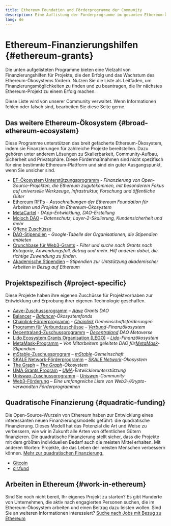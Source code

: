 ```yaml
---
title: Ethereum Foundation und Förderprogramme der Community
description: Eine Auflistung der Förderprogramme im gesamten Ethereum-Ökosystem.
lang: de
---
```


# Ethereum-Finanzierungshilfen \{#ethereum-grants}

Die unten aufgelisteten Programme bieten eine Vielzahl von Finanzierungshilfen für Projekte, die den Erfolg und das Wachstum des Ethereum-Ökosystems fördern. Nutzen Sie die Liste als Leitfaden, um Finanzierungsmöglichkeiten zu finden und zu beantragen, die Ihr nächstes Ethereum-Projekt zu einem Erfolg machen.

Diese Liste wird von unserer Community verwaltet. Wenn Informationen fehlen oder falsch sind, bearbeiten Sie diese Seite gerne.

## Das weitere Ethereum-Ökosystem \{#broad-ethereum-ecosystem}

Diese Programme unterstützen das breit gefächerte Ethereum-Ökosystem, indem sie Finanzierungen für zahlreiche Projekte bereitstellen. Dazu gehören unter anderem Lösungen zu Skalierbarkeit, Community-Aufbau, Sicherheit und Privatsphäre. Diese Fördermaßnahmen sind nicht spezifisch für eine bestimmte Ethereum-Plattform und sind ein guter Ausgangspunkt, wenn Sie unsicher sind.

- [EF-Ökosystem Unterstützungsprogramm](https://esp.ethereum.foundation) - _Finanzierung von Open-Source-Projekten, die Ethereum zugutekommen, mit besonderem Fokus auf universelle Werkzeuge, Infrastruktur, Forschung und öffentliche Güter_
- [Ethereum RFPs](https://github.com/ethereum/requests-for-proposals) – _Ausschreibungen der Ethereum Foundation für Arbeiten und Projekte im Ethereum-Ökosystem_
- [MetaCartel](https://www.metacartel.org/grants/) - _DApp-Entwicklung, DAO-Erstellung_
- [Moloch DAO](https://www.molochdao.com/) – _Datenschutz, Layer-2-Skalierung, Kundensicherheit und mehr_
- [Offene Zuschüsse](https://opengrants.com/explore)
- [DAO-Stipendien](https://docs.google.com/spreadsheets/d/1XHc-p_MHNRdjacc8uOEjtPoWL86olP4GyxAJOFO0zxY/edit#gid=0) - _Google-Tabelle der Organisationen, die Stipendien anbieten_
- [Crunchbase für Web3-Grants](https://www.cryptoneur.xyz/web3-grants) - _Filter und suche nach Grants nach Kategorie, Anwendungsfall, Betrag und mehr. Hilf anderen dabei, die richtige Zuwendung zu finden._
- [Akademische Stipendien](https://esp.ethereum.foundation/academic-grants) – _Stipendien zur Untstützung akademischer Arbeiten in Bezug auf Ethereum_

## Projektspezifisch \{#project-specific}

Diese Projekte haben ihre eigenen Zuschüsse für Projektvorhaben zur Entwicklung und Erprobung ihrer eigenen Technologie geschaffen.

- [Aave-Zuschussprogramm](https://aavegrants.org/) – _[Aave](https://aave.com/) Grants DAO_
- [Balancer](https://balancergrants.notion.site/Balancer-Community-Grants-23e562c5bc4347cd8304637bff0058e6) – _[Balancer](https://balancer.fi/)-Ökosystemfonds_
- [Chainlink-Förderprogramm](https://chain.link/community/grants) - _[Chainlink](https://chain.link/) Gemeinschaftsförderungen_
- [Programm für Verbundzuschüsse](https://compoundgrants.org/) – _[Verbund](https://compound.finance/)-Finanzökosystem_
- [Decentraland-Zuschussprogramm](https://governance.decentraland.org/grants/) – _[Decentraland](https://decentraland.org/) DAO Metaverse_
- [Lido Ecosystem Grants Organisation (LEGO)](https://lego.lido.fi/) – _[Lido](https://lido.fi/)-Finanzökosystem_
- [MetaMask-Programm](https://metamaskgrants.org/) – _Von Mitarbeitern geleitete DAO für[MetaMask](https://metamask.io/)-Stipendien_
- [mStable-Zuschussprogram](https://docs.mstable.org/advanced/grants-program) – _[mStable](https://mstable.org/)-Gemeinschaft_
- [SKALE Network-Förderprogramm](https://skale.space/developers#grants) – _[SKALE Network](https://skale.space/)-Ökosystem_
- [The Graph](https://airtable.com/shrdfvnFvVch3IOVm) – _[The Graph](https://thegraph.com/)-Ökosystem_
- [UMA Grants Program](https://grants.umaproject.org/) – _[UMA](https://umaproject.org/)-Entwicklerunterstützung_
- [Uniswap-Zuschussprogramm](https://www.unigrants.org/) – _[Uniswap](https://uniswap.org/)-Community_
- [Web3-Förderung](https://web3grants.net) – _Eine umfangreiche Liste von Web3-/Krypto-verwandten Förderprogrammen_

## Quadratische Finanzierung \{#quadratic-funding}

Die Open-Source-Wurzeln von Ethereum haben zur Entwicklung eines interessanten neuen Finanzierungsmodells geführt: die quadratische Finanzierung. Dieses Modell hat das Potenzial die Art und Weise zu verbessern, wie wir in Zukunft alle Arten von öffentlichen Gütern finanzieren. Die quadratische Finanzierung stellt sicher, dass die Projekte mit dem größten individuellen Bedarf auch die meisten Mittel erhalten. Mit anderen Worten: Projekte, die das Leben der meisten Menschen verbessern können. [Mehr zur quadratischen Finanzierung.](/defi/#quadratic-funding)

- [Gitcoin](https://gitcoin.co/grants)
- [clr.fund](https://clr.fund/)

## Arbeiten in Ethereum \{#work-in-ethereum}

Sind Sie noch nicht bereit, Ihr eigenes Projekt zu starten? Es gibt Hunderte von Unternehmen, die aktiv nach engagierten Personen suchen, die im Ethereum-Ökosystem arbeiten und einen Beitrag dazu leisten wollen. Sind Sie an weiteren Informationen interessiert? [Suche nach Jobs mit Bezug zu Ethereum](/community/get-involved/#ethereum-jobs)
